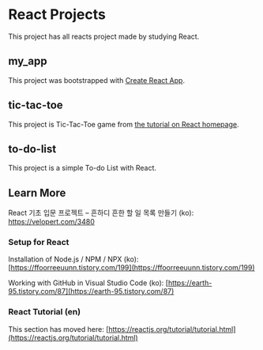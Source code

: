 # React Projects

This project has all reacts project made by studying React.

## my_app

This project was bootstrapped with [Create React App](https://github.com/facebook/create-react-app).

## tic-tac-toe

This project is Tic-Tac-Toe game from [the tutorial on React homepage](https://reactjs.org/tutorial/tutorial.html).

## to-do-list

This project is a simple To-do List with React.


## Learn More
React 기초 입문 프로젝트 – 흔하디 흔한 할 일 목록 만들기 (ko): https://velopert.com/3480


### Setup for React

Installation of Node.js / NPM / NPX (ko): [https://ffoorreeuunn.tistory.com/199](https://ffoorreeuunn.tistory.com/199)

Working with GitHub in Visual Studio Code (ko): [https://earth-95.tistory.com/87](https://earth-95.tistory.com/87)

### React Tutorial (en)

This section has moved here: [https://reactjs.org/tutorial/tutorial.html](https://reactjs.org/tutorial/tutorial.html)
